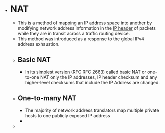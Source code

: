 - # NAT
	- This is a method of mapping an IP address space into another by modifying network address information in the [IP header]( ((6464998d-c562-4cca-aa7f-f315c069593a)) ) of packets while they are in transit across a traffic routing device.
	- This method was introduced as a response to the global IPv4 address exhaustion.
	- ## Basic NAT
		- In its simplest version (RFC RFC 2663) called basic NAT or one-to-one NAT only the IP addresses, IP header checksum and any higher-level checksums that include the IP Address are changed.
	- ## One-to-many NAT
		- The majority of network address translators map multiple private hosts to one publicly exposed IP address
		-
	-
